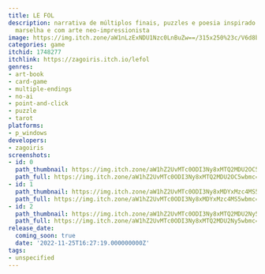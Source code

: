 ```yaml
---
title: LE FOL
description: narrativa de múltiplos finais, puzzles e poesia inspirado no tarot de
  marselha e com arte neo-impressionista
image: https://img.itch.zone/aW1nLzExNDU1Nzc0LnBuZw==/315x250%23c/V6d8bH.png
categories: game
itchid: 1748277
itchlink: https://zagoiris.itch.io/lefol
genres:
- art-book
- card-game
- multiple-endings
- no-ai
- point-and-click
- puzzle
- tarot
platforms:
- p_windows
developers:
- zagoiris
screenshots:
- id: 0
  path_thumbnail: https://img.itch.zone/aW1hZ2UvMTc0ODI3Ny8xMTQ2MDU2OC5wbmc=/347x500/auapwj.png
  path_full: https://img.itch.zone/aW1hZ2UvMTc0ODI3Ny8xMTQ2MDU2OC5wbmc=/original/BwGR77.png
- id: 1
  path_thumbnail: https://img.itch.zone/aW1hZ2UvMTc0ODI3Ny8xMDYxMzc4MS5wbmc=/347x500/Oxc8or.png
  path_full: https://img.itch.zone/aW1hZ2UvMTc0ODI3Ny8xMDYxMzc4MS5wbmc=/original/JzZNy8.png
- id: 2
  path_thumbnail: https://img.itch.zone/aW1hZ2UvMTc0ODI3Ny8xMTQ2MDU2Ny5wbmc=/347x500/khXstn.png
  path_full: https://img.itch.zone/aW1hZ2UvMTc0ODI3Ny8xMTQ2MDU2Ny5wbmc=/original/ozfXFr.png
release_date:
  coming_soon: true
  date: '2022-11-25T16:27:19.000000000Z'
tags:
- unspecified
---
```


